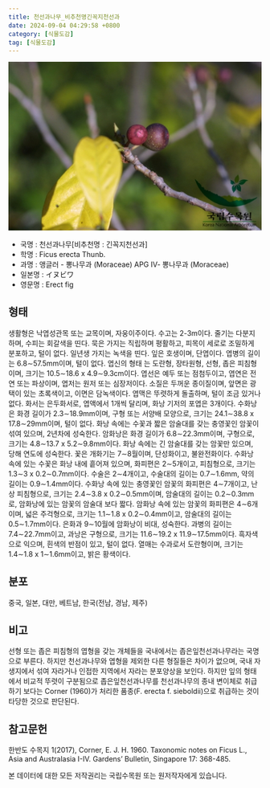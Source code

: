 ```yaml
---
title: 천선과나무_비추천명긴꼭지천선과
date: 2024-09-04 04:29:58 +0800
category: [식물도감]
tag: [식물도감]
---
```




![천선과나무[비추천명 : 긴꼭지천선과]](/assets/img/fileUpload/plants/basic/Moraceae/Ficus/11689/1_th2.JPG)
- 국명 : 천선과나무[비추천명 : 긴꼭지천선과]
- 학명 : Ficus erecta Thunb.
- 과명 : 앵글러 - 뽕나무과 (Moraceae) APG Ⅳ- 뽕나무과 (Moraceae)
- 일본명 : イヌビワ
- 영문명 : Erect fig


## 형태
생활형은 낙엽성관목 또는 교목이며, 자웅이주이다. 수고는 2-3m이다. 줄기는 다분지하며, 수피는 회갈색을 띤다. 묵은 가지는 직립하며 평활하고, 피목이 세로로 조밀하게 분포하고, 털이 없다. 일년생 가지는 녹색을 띤다. 잎은 호생이며, 단엽이다. 엽병의 길이는 6.8∼57.5mm이며, 털이 없다. 엽신의 형태 는 도란형, 장타원형, 선형, 좁은 피침형이며, 크기는 10.5∼18.6 x 4.9∼9.3cm이다. 엽선은 예두 또는 점첨두이고, 엽연은 전연 또는 파상이며, 엽저는 원저 또는 심장저이다. 소질은 두꺼운 종이질이며, 앞면은 광택이 있는 초록색이고, 이면은 담녹색이다. 엽맥은 뚜렷하게 돌출하며, 털이 조금 있거나 없다. 화서는 은두화서로, 엽액에서 1개씩 달리며, 화낭 기저의 포엽은 3개이다. 수화낭은 화경 길이가 2.3∼18.9mm이며, 구형 또는 서양배 모양으로, 크기는 24.1∼38.8 x 17.8∼29mm이며, 털이 없다. 화낭 속에는 수꽃과 짧은 암술대를 갖는 충영꽃인 암꽃이 섞여 있으며, 2년차에 성숙한다. 암화낭은 화경 길이가 6.8∼22.3mm이며, 구형으로, 크기는 4.8∼13.7 x 5.2∼9.8mm이다. 화낭 속에는 긴 암술대를 갖는 암꽃만 있으며, 당해 연도에 성숙한다. 꽃은 개화기는 7∼8월이며, 단성화이고, 불완전화이다. 수화낭 속에 있는 수꽃은 화낭 내에 흩어져 있으며, 화피편은 2∼5개이고, 피침형으로, 크기는 1.3∼3 x 0.2∼0.7mm이다. 수술은 2∼4개이고, 수술대의 길이는 0.7∼1.6mm, 약의 길이는 0.9∼1.4mm이다. 수화낭 속에 있는 충영꽃인 암꽃의 화피편은 4∼7개이고, 난상 피침형으로, 크기는 2.4∼3.8 x 0.2∼0.5mm이며, 암술대의 길이는 0.2∼0.3mm로, 암화낭에 있는 암꽃의 암술대 보다 짧다. 암화낭 속에 있는 암꽃의 화피편은 4∼6개이며, 넓은 주걱형으로, 크기는 1.1∼1.8 x 0.2∼0.4mm이고, 암술대의 길이는 0.5∼1.7mm이다. 은화과 9∼10월에 암화낭이 비대, 성숙한다. 과병의 길이는 7.4∼22.7mm이고, 과낭은 구형으로, 크기는 11.6∼19.2 x 11.9∼17.5mm이다. 흑자색으로 익으며, 흰색의 반점이 있고, 털이 없다. 열매는 수과로서 도란형이며, 크기는 1.4∼1.8 x 1∼1.6mm이고, 밝은 황색이다.
## 분포
중국, 일본, 대만, 베트남, 한국(전남, 경남, 제주)
## 비고
선형 또는 좁은 피침형의 엽형을 갖는 개체들을 국내에서는 좁은잎천선과나무라는 국명으로 부른다. 하지만 천선과나무와 엽형을 제외한 다른 형질들은 차이가 없으며, 국내 자생지에서 섞여 자라거나 인접한 지역에서 자라는 분포양상을 보인다. 하지만 잎의 형태에서 비교적 뚜렷이 구분됨으로 좁은잎천선과나무를 천선과나무의 종내 변이체로 취급하기 보다는 Corner (1960)가 처리한 품종(F. erecta f. sieboldii)으로 취급하는 것이 타당한 것으로 판단된다.
## 참고문헌
한반도 수목지 1(2017), Corner, E. J. H. 1960. Taxonomic notes on Ficus L., Asia and Australasia I-IV. Gardens’ Bulletin, Singapore 17: 368-485.






본 데이터에 대한 모든 저작권리는 국립수목원 또는 원저작자에게 있습니다.
